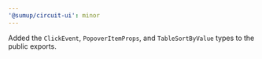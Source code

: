```yaml
---
'@sumup/circuit-ui': minor
---
```


Added the `ClickEvent`, `PopoverItemProps`, and `TableSortByValue` types to the public exports.
